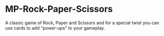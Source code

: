 # MP-Rock-Paper-Scissors

A classic game of Rock, Paper and Scissors and for a special twist you can use cards to add "power-ups" to your gameplay. 
